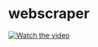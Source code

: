 # webscraper
[![Watch the video](https://img.youtube.com/vi/22ioOB2ephg/0.jpg)](https://www.youtube.com/watch?v=22ioOB2ephg)
